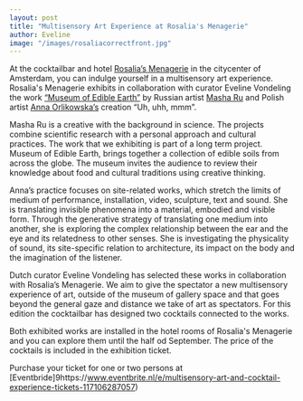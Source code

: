 ```yaml
---
layout: post
title: "Multisensory Art Experience at Rosalia's Menagerie"
author: Eveline
image: "/images/rosaliacorrectfront.jpg"
---
```


At the cocktailbar and hotel [Rosalia’s Menagerie](https://www.rosalias.amsterdam/) in the citycenter of Amsterdam, you can indulge yourself in a multisensory art experience. 
Rosalia's Menagerie exhibits in collaboration with curator Eveline Vondeling the work [“Museum of Edible Earth”](http://museumofedible.earth) by Russian artist [Masha Ru](http://masharu.nl/) and Polish artist [Anna Orlikowska’s](http://annaorlikowska.nl) creation “Uh, uhh, mmm”.  

Masha Ru is a creative with the background in science. The projects combine scientific research with a personal approach and cultural practices. The work that we exhibiting is part of a long term project.  Museum of Edible Earth, brings together a collection of edible soils from across the globe. The museum invites the audience to review their knowledge about food and cultural traditions using creative thinking. 

Anna’s practice focuses on site-related works, which stretch the limits of medium of performance, installation, video, sculpture, text and sound. She is translating invisible phenomena into a material, embodied and visible form. Through the generative strategy of translating one medium into another, she is exploring the complex relationship between the ear and the eye and its relatedness to other senses. She is investigating the physicality of sound, its site-specific relation to architecture, its impact on the body and the imagination of the listener.

Dutch curator Eveline Vondeling has selected these works in collaboration with Rosalia’s Menagerie. We aim to give the spectator a new multisensory experience of art, outside of the museum of gallery space and that goes beyond the general gaze and distance we take of art as spectators. For this edition the cocktailbar has designed two cocktails connected to the works. 


Both exhibited works are installed in the hotel rooms of Rosalia's Menagerie and you can explore them until the half od September. 
The price of the cocktails is included in the exhibition ticket.

Purchase your ticket for one or two persons at [Eventbride]9https://www.eventbrite.nl/e/multisensory-art-and-cocktail-experience-tickets-117106287057)
